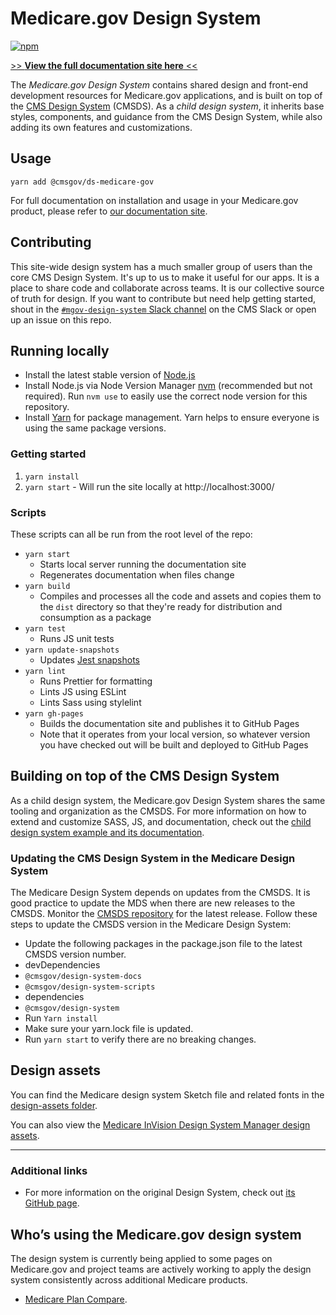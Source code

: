 # Medicare.gov Design System

[![npm](https://img.shields.io/npm/v/@cmsgov/ds-medicare-gov.svg?label=@cmsgov%2Fds-medicare-gov)](https://www.npmjs.com/package/@cmsgov/ds-medicare-gov)

[>> **View the full documentation site here** <<](https://github.cms.gov/pages/MedicareGov/mgov-design-system/)

The _Medicare.gov Design System_ contains shared design and front-end development resources for Medicare.gov applications, and is built on top of the [CMS Design System](https://design.cms.gov/) (CMSDS). As a _child design system_, it inherits base styles, components, and guidance from the CMS Design System, while also adding its own features and customizations.

## Usage

`yarn add @cmsgov/ds-medicare-gov`

For full documentation on installation and usage in your Medicare.gov product, please refer to [our documentation site](https://github.cms.gov/pages/MedicareGov/mgov-design-system/startup/installation/).

## Contributing

This site-wide design system has a much smaller group of users than the core CMS Design System. It's up to us to make it useful for our apps. It is a place to share code and collaborate across teams. It is our collective source of truth for design. If you want to contribute but need help getting started, shout in the [`#mgov-design-system` Slack channel](https://cmsgov.slack.com/archives/C010T7LE5RC) on the CMS Slack or open up an issue on this repo.

## Running locally
  * Install the latest stable version of [Node.js](https://nodejs.org/)
  * Install Node.js via Node Version Manager [nvm](https://github.com/creationix/nvm) (recommended but not required). Run `nvm use` to easily use the correct node version for this repository. 
  * Install [Yarn](https://yarnpkg.com/docs/install) for package management. Yarn helps to ensure everyone is using the same package versions.

### Getting started

1. `yarn install`
1. `yarn start` - Will run the site locally at http://localhost:3000/


### Scripts

These scripts can all be run from the root level of the repo:

- `yarn start`
  - Starts local server running the documentation site
  - Regenerates documentation when files change
- `yarn build`
  - Compiles and processes all the code and assets and copies them to the `dist` directory so that they're ready for distribution and consumption as a package
- `yarn test`
  - Runs JS unit tests
- `yarn update-snapshots`
  - Updates [Jest snapshots](http://facebook.github.io/jest/docs/en/snapshot-testing.html)
- `yarn lint`
  - Runs Prettier for formatting
  - Lints JS using ESLint
  - Lints Sass using stylelint
- `yarn gh-pages`
  - Builds the documentation site and publishes it to GitHub Pages
  - Note that it operates from your local version, so whatever version you have checked out will be built and deployed to GitHub Pages

## Building on top of the CMS Design System


As a child design system, the Medicare.gov Design System shares the same tooling and organization as the CMSDS. For more information on how to extend and customize SASS, JS, and documentation, check out the [child design system example and its documentation](https://github.com/CMSgov/design-system/tree/master/examples/child-design-system).

### Updating the CMS Design System in the Medicare Design System

The Medicare Design System depends on updates from the CMSDS. It is good practice to update the MDS when there are new releases to the CMSDS. Monitor the [CMSDS repository](https://github.com/CMSgov/design-system/releases) for the latest release. Follow these steps to update the CMSDS version in the Medicare Design System:
- Update the following packages in the package.json file to the latest CMSDS version number.
 - devDependencies
  - `@cmsgov/design-system-docs`
  - `@cmsgov/design-system-scripts`
 - dependencies
  - `@cmsgov/design-system`
- Run `Yarn install`
- Make sure your yarn.lock file is updated.
- Run `yarn start` to verify there are no breaking changes.

## Design assets

You can find the Medicare design system Sketch file and related fonts in the [design-assets folder](https://github.com/CMSgov/mgov-design-system/tree/master/design-assets).

You can also view the [Medicare InVision Design System Manager design assets](https://cms.invisionapp.com/dsm/cms/medicare?mode=edit). 

---
### Additional links

- For more information on the original Design System, check out [its GitHub page](https://github.com/cmsgov/design-system).

## Who’s using the Medicare.gov design system

The design system is currently being applied to some pages on Medicare.gov and project teams are actively working to apply the design system consistently across additional Medicare products.

* [Medicare Plan Compare](https://www.medicare.gov/plan-compare/).
